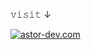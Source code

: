 𝚟𝚒𝚜𝚒𝚝 ↓

[![astor-dev.com](https://img.shields.io/badge/astor-dev.com-2c2c2c?style=for-the-badge)](https://astor-dev.com)
